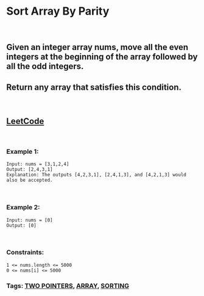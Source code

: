 # Sort Array By Parity

<br>

## Given an integer array nums, move all the even integers at the beginning of the array followed by all the odd integers.

## Return any array that satisfies this condition.

<br>

## [LeetCode](https://leetcode.com/problems/sort-array-by-parity/)

<br>

### Example 1:
```
Input: nums = [3,1,2,4]
Output: [2,4,3,1]
Explanation: The outputs [4,2,3,1], [2,4,1,3], and [4,2,1,3] would also be accepted.
```
<br>

### Example 2:
```
Input: nums = [0]
Output: [0]
``` 
<br>

### Constraints:
```
1 <= nums.length <= 5000
0 <= nums[i] <= 5000
```

### Tags: [TWO POINTERS](https://leetcode.com/tag/two-pointers/), [ARRAY](https://leetcode.com/tag/array/), [SORTING](https://leetcode.com/tag/sorting/)
